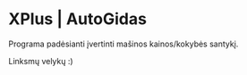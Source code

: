 # XPlus | AutoGidas
Programa padėsianti įvertinti mašinos kainos/kokybės santykį.

Linksmų velykų :)
